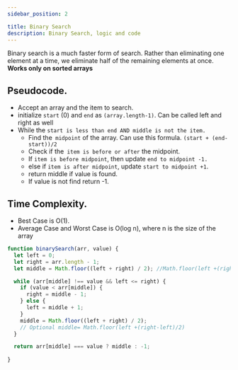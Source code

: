 ```yaml
---
sidebar_position: 2

title: Binary Search
description: Binary Search, logic and code
---
```


Binary search is a much faster form of search. Rather than eliminating one element at a time, we eliminate half of the remaining elements at once. **Works only on sorted arrays**

## Pseudocode.
- Accept an array and the item to search.
- initialize `start` (0) and `end` as `(array.length-1)`. Can be called left and right as well
- While the `start is less than end AND middle is not the item.` 
    - Find the` midpoint` of the array. Can use this formula. `(start + (end-start))/2`
    - Check if the` item is before or after` the midpoint.
    - If `item is before midpoint`, then update `end to midpoint -1.` 
    - else if `item is after midpoint`, update `start to midpoint +1`.
    - return middle if value is found.
    - If value is not find return -1.


## Time Complexity.
- Best Case is O(1).
- Average Case and Worst Case is O(log n), where n is the size of the array




```js title='Binary Search'
function binarySearch(arr, value) {
  let left = 0;
  let right = arr.length - 1;
  let middle = Math.floor((left + right) / 2); //Math.floor(left +(right-left)/2)

  while (arr[middle] !== value && left <= right) {
    if (value < arr[middle]) {
      right = middle - 1;
    } else {
      left = middle + 1;
    }
    middle = Math.floor((left + right) / 2);
    // Optional middle= Math.floor(left +(right-left)/2)
  }

  return arr[middle] === value ? middle : -1;
 
}

```